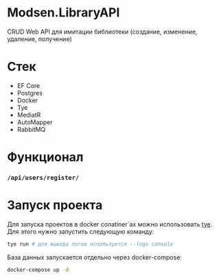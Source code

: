 # Modsen.LibraryAPI

CRUD Web API для имитации библиотеки (создание, изменение, удаление, получение)

# Стек
* EF Core
* Postgres
* Docker
* Tye
* MediatR
* AutoMapper
* RabbitMQ

# Функционал

### ```/api/users/register/```

# Запуск проекта
Для запуска проектов в docker conatiner`ах можно использовать [tye](https://github.com/dotnet/tye). Для этого нужно запустить следующую команду:
```bash
tye run # для вывода логов используется --logs console
```
База данных запускается отдельно через docker-compose:
```bash
docker-compose up -d
```